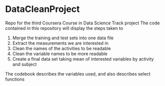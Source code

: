 # DataCleanProject
Repo for the third Coursera Course in Data Science Track project
The code contained in this repository will display the steps taken to
 1. Merge the training and test sets into one data file
 2. Extract the measurements we are interested in
 3. Clean the names of the activities to be readable
 4. Clean the variable names to be more readable
 5. Create a final data set taking mean of interested variables by activity and subject

The codebook describes the variables used, and also describes select functions
